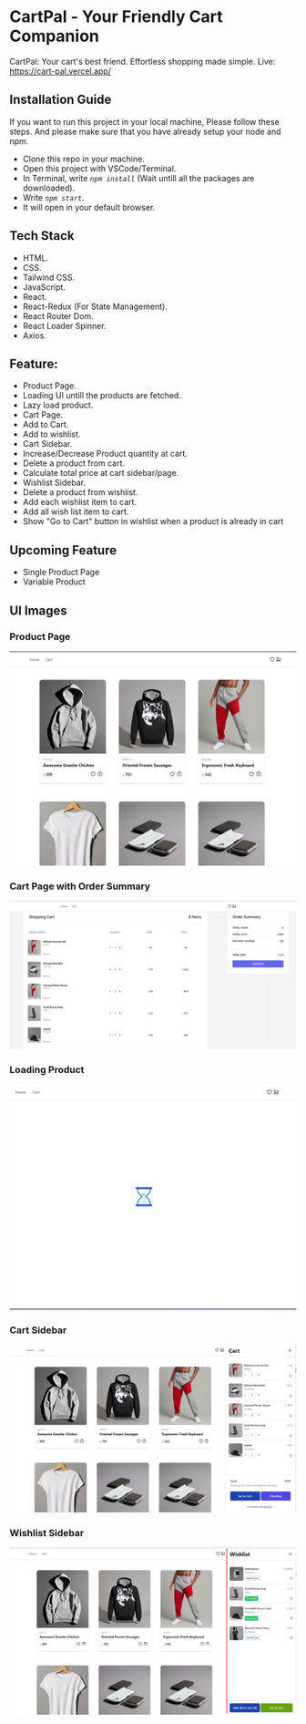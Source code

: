 # CartPal - Your Friendly Cart Companion

CartPal: Your cart's best friend. Effortless shopping made simple.
Live: <a href="https://cart-pal.vercel.app/" target="_blank">https://cart-pal.vercel.app/</a>


## Installation Guide
If you want to run this project in your local machine, Please follow these steps. And please make sure that you have already setup your node and npm.

- Clone this repo in your machine.
- Open this project with VSCode/Terminal.
- In Terminal, write <code><i>npm install</i></code> (Wait untill all the packages are downloaded).
- Write <code><i>npm start</i></code>.
- It will open in your default browser.

## Tech Stack
 - HTML.
 - CSS.
 - Tailwind CSS.
 - JavaScript.
 - React.
 - React-Redux (For State Management).
 - React Router Dom.
 - React Loader Spinner.
 - Axios.



## Feature:
 - Product Page.
 - Loading UI untill the products are fetched.
 - Lazy load product.
 - Cart Page.
  - Add to Cart.
  - Add to wishlist.
  - Cart Sidebar.
  - Increase/Decrease Product quantity at cart.
  - Delete a product from cart.
  - Calculate total price at cart sidebar/page.
  - Wishlist Sidebar.
  - Delete a product from wishlist.
  - Add each wishlist item to cart.
  - Add all wish list item to cart.
  - Show "Go to Cart" button in wishlist when a product is already in cart

## Upcoming Feature
 - Single Product Page
 - Variable Product



## UI Images

### Product Page
<img src="./public/assets/img/Products.png"  />

### Cart Page with Order Summary
<img src="./public/assets/img/CartPage.png"  />

### Loading Product
<img src="./public/assets/img/LoadingProducts.png"  />

### Cart Sidebar
<img src="./public/assets/img/CartSidebar.png"  >

### Wishlist Sidebar
<img src="./public/assets/img/WishlistSidebar.png"  >

